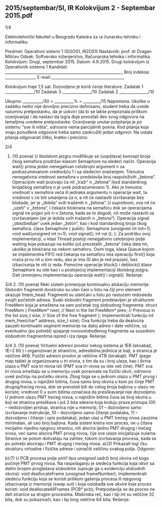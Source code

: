 2015/septembar/SI, IR Kolokvijum 2 - Septembar 2015.pdf
--------------------------------------------------------------------------------


1/4

Elektrotehnički fakultet u Beogradu
Katedra za ra
čunarsku tehniku i informatiku

Predmet: Operativni sistemi 1 (SI2OS1, IR2OS1)
Nastavnik:   prof. dr Dragan Milićev
Odsek: Softversko inženjerstvo, Računarska tehnika i informatika
Kolokvijum: Drugi, septembar 2015.
Datum: 4.9.2015.
Drugi kolokvijum iz Operativnih sistema 1
Kandidat:
     _____________________________________________________________
Broj indeksa: ________________  E-mail:______________________________________

Kolokvijum traje 1,5 sat. Dozvoljeno je koriš
ćenje literature.
Zadatak 1 _______________/10   Zadatak 3 _______________/10
Zadatak 2 _______________/10

Ukupno: __________/30 = __________% = _________/15
Napomena:    Ukoliko  u  zadatku  nešto  nije  dovoljno  precizno  definisano,  student  treba  da
uvede razumnu pretpostavku, da je uokviri (da bi se lakše prepoznala prilikom ocenjivanja) i
da  nastavi  da  izgra
đuje  preostali  deo  svog  odgovora  na  temeljima  uvedene  pretpostavke.
Ocenjivanje  unutar  potpitanja  je  po  sistemu  "sve  ili  ništa",  odnosno  nema  parcijalnih  poena.
Kod  pitanja  koja  imaju  ponuđene  odgovore  treba samo  zaokružiti  jedan  odgovor.  Na  ostala
pitanja odgovarati čitko, kratko i precizno.


2/4
1. (10 poena)
U  školskom  jezgru  modifikuje  se  (uopštava)  koncept broja
čkog  semafora  prodržan  klasom
Semaphore na sledeći način. Operacija wait() prima jedan nenegativan celobrojni argument
n  sa  podrazumevanom  vrednošću  1  i  sa  sledećim  značenjem.  Trenutna  nenegativna  vrednost
semafora v  predstavlja  broj  raspoloživih  „žetona“.  Operacijom wait  pozivaju
ća  nit  „traži“ n
„žetona“ (kod standardnog brojačkog semafora n je uvek podrazumevano 1). Ako je trenutna
vrednost v semafora  veća  ili  jednaka  argumentu n  operacije wait,  ta  vrednost v će  biti
umanjena  za n,  a  nit
će  nastaviti  izvršavanje  bez  blokade,  jer  je  „dobila“  svih  traženih n
„žetona“. U suprotnom, ova nit će „uzeti“ v „žetona“, i čekaće blokirana na semaforu dok se
operacijama signal  ne  pojavi  još n-v  žetona;  kada  se  to  dogodi,  nit  može  nastaviti  sa
izvršavanjem  (jer  je  dobila  svih  traženih n  „žetona“).  Operacija signal  „obezbeđuje“  uvek
jedan „žeton“, kao i kod standardnog broja
čkog semafora.
class Semaphore {
public:
  Semaphore (unsigned int init=1);
  void wait(unsigned int n=1);
  void signal();
  int val ();
};
Za   podršku   ovoj   implementaciji,   u  klasi Thread  postoji  nenegativno  celobrojno  polje
waiting koje pokazuje na koliko još preostalih „žetona“ čeka data nit, ukoliko je blokirana na
nekom  semaforu.  Osim  toga,  klasa Queue  kojom  se  implementira  FIFO  red čekanja  na
semaforu  ima  operaciju
first()  koja  vraća  prvu  nit  u  tom  redu,  ako  je  ima  (0  ako  je  red
prazan),  bez  izbacivanja  te  niti  iz  reda.  Pomoćne  operacije block()  i deblock()  klase
Semaphore su iste kao i u postojećoj implementaciji školskog jezgra.
Dati izmenjenu implementaciju operacija wait() i signal().
Rešenje:

3/4
2. (10 poena)
Neki  sistem  primenjuje  kontinualnu  alokaciju  memorije.  Slobodni  fragmenti  dvostruko  su
ulan
čani  u  listu  na čiji  prvi  element  ukazuje fmem_head.  Fragmenti  su  ulančani  u  listu  po
rastućem   redosledu   svojih   početnih   adresa.   Svaki   slobodni   fragment   predstavljen je
strukturom
FreeMem koja je smeštena na sam početak tog slobodnog fragmenta:
struct FreeMem {
  FreeMem* next; // Next in the list
  FreeMem* prev; // Previous in the list
  size_t size;   // Size of the free fragment
};
Implementirati funkciju
int mem_free(char* address, size_t size);
Ova  funkcija  treba  da  dealocira  zauzeti  kontinualni  segment  memorije  na  datoj  adresi  i  date
veličine,  uz  eventualno  (po  potrebi)  spajanje  novooslobođenog  fragmenta  sa  susednim
slobodnim fragmentima ispred i iza njega.
Rešenje:

4/4
3. (10 poena)
Virtuelni adresni prostor nekog sistema je 1EB (eksabajt, 1E=2
60
) i organizovan je stranično,
adresibilna jedinica je bajt, a stranica je veličine 4KB. Fizički adresni prostor je veličine 4TB
(terabajt).  PMT  (page  map  table)  je  organizovana  u  tri  nivoa,  s  tim  da  su  i  broj  ulaza,  kao  i
širina  ulaza  u  PMT  sva  tri  nivoa  isti  (PMT  sva  tri nivoa  su iste veli
čine). PMT sva tri nivoa
smeštaju  se  u  memoriju  uvek  poravnate  na  fizički  okvir,  odnosno  uvek  počinju  na  početku
okvira.  Zbog  toga  se  u  jednom  ulazu  u  PMT  prvog  i  drugog  nivoa,  u  najnižim  bitima, čuva
samo broj okvira u kom po
činje PMT drugog/trećeg nivoa, dok se preostali biti do celog broja
bajtova  u  ulazu  ne  koriste;  vrednost  0  u  svim  bitima  označava  da  preslikavanje  nije
dozvoljeno. U jednom ulazu PMT trećeg nivoa, u najnižim bitima čuva se broj okvira u koji
se stranica preslikava i još 2 bita sdesna koja koduju prava pristupa (00 – nedozvoljen pristup,
stranica nije u memoriji, 01 – dozvoljeno samo izvršavanje instrukcije, 10 – dozvoljeno samo
čitanje  podataka,  11  –  dozvoljeno  i čitanje  i  upis  podataka);  jedan  ulaz  u  PMT  trećeg  nivoa
zauzima minimalan, ali ceo broj bajtova.
Kada  sistem  kreira  nov  proces,  ne  u
čitava  inicijalno  nijednu  njegovu  stranicu,  niti  alocira
ijednu  PMT  drugog  i  trećeg  nivoa,  već  samo  alocira  PMT  prvog  nivoa, čije  sve  ulaze
inicijalizuje nulama. Stranice se potom dohvataju na zahtev, tokom izvršavanja procesa, kada
se po potrebi alociraju i PMT drugog i trećeg nivoa.
a)(3)    Prikazati logi
čku strukturu virtuelne i fizičke adrese i označiti veličinu svakog polja.
Odgovor:



b)(7)    U  PCB  procesa  polje
pmt1  tipa unsigned  sadrži  broj  okvira  od  koga  počinje  PMT
prvog  nivoa.  Na  raspolaganju  je  sledeća  funkcija  koja  okvir  sa  datim  brojem  proglašava
slobodnim (upisuje ga u evidenciju slobodnih okvira):
void deallocateFrame (unsigned frameNumber);
Implementirati   sledeću   funkciju   koja   se   koristi   prilikom   gašenja   procesa   ili   njegovog
izbacivanja iz memorije (swap out) i koja oslobađa sve okvire koje proces koristi:
void deallocateAllFrames (PCB* pcb);
Pretpostavlja se da proces ne deli stranice sa drugim procesima. Mašinska reč, kao i tip int su
veličine 32 bita, dok su pokazivači, kao i tip long veličine 64 bita.
Rešenje:




